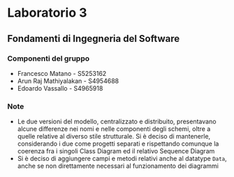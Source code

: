 # Laboratorio 3  
## Fondamenti di Ingegneria del Software
### Componenti del gruppo
+ Francesco Matano - S5253162
+ Arun Raj Mathiyalakan - S4954688
+ Edoardo Vassallo - S4965918

### Note
+ Le due versioni del modello, centralizzato e distribuito, presentavano alcune differenze nei nomi e nelle componenti degli schemi, oltre a quelle relative al diverso stile strutturale. Si è deciso di mantenerle, considerando i due come progetti separati e rispettando comunque la coerenza fra i singoli Class Diagram ed il relativo Sequence Diagram
+ Si è deciso di aggiungere campi e metodi relativi anche al datatype `Data`, anche se non direttamente necessari al funzionamento dei diagrammi